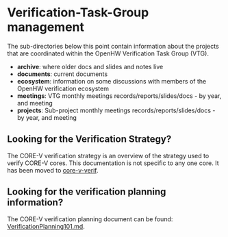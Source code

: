 # Verification-Task-Group management
The sub-directories below this point contain information about the projects that are coordinated within the OpenHW Verification Task Group (VTG).

* **archive**: where older docs and slides and notes live
* **documents**: current documents
* **ecosystem**: information on some discussions with members of the OpenHW verification ecosystem
* **meetings**: VTG monthly meetings records/reports/slides/docs - by year, and meeting
* **projects**: Sub-project monthly meetings records/reports/slides/docs - by year, and meeting

## Looking for the Verification Strategy?
The CORE-V verification strategy is an overview of the strategy used to verify CORE-V cores.  This documentation is not specific to any one core.
It has been moved to [core-v-verif](https://github.com/openhwgroup/core-v-verif.git).

## Looking for the verification planning information?
The CORE-V verification planning document can be found: [VerificationPlanning101.md](projects/core-v-verif/documents/VerificationPlanning101.md).

